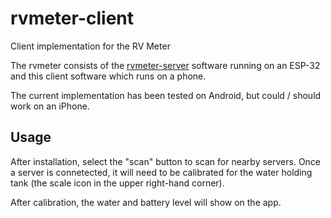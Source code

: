 # rvmeter-client
Client implementation for the RV Meter

The rvmeter consists of the [rvmeter-server](https://github.com/goneall/rvmeter-server) software running on an ESP-32 and this client software which runs on a phone.

The current implementation has been tested on Android, but could / should work on an iPhone.

## Usage

After installation, select the "scan" button to scan for nearby servers.  Once a server is connetected, it will need to be calibrated for the water holding tank (the scale icon in the upper right-hand corner).


After calibration, the water and battery level will show on the app.
